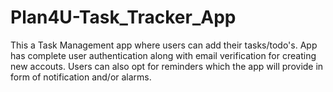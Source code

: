 # Plan4U-Task_Tracker_App
This a Task Management app where users can add their tasks/todo's. App has complete user authentication along with email verification for creating new accouts.
Users can also opt for reminders which the app will provide in form of notification and/or alarms.
